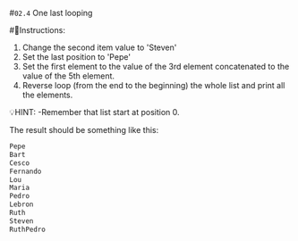 #`02.4` One last looping

#📝Instructions:
1. Change the second item value to 'Steven'
2. Set the last position to 'Pepe'
3. Set the first element to the value of the 3rd element concatenated to the value of the 5th element.
4. Reverse loop (from the end to the beginning) the whole list and print all the elements.

💡HINT:
-Remember that list start at position 0.

The result should be something like this:
```py
Pepe
Bart
Cesco
Fernando
Lou
Maria
Pedro
Lebron
Ruth
Steven
RuthPedro
```